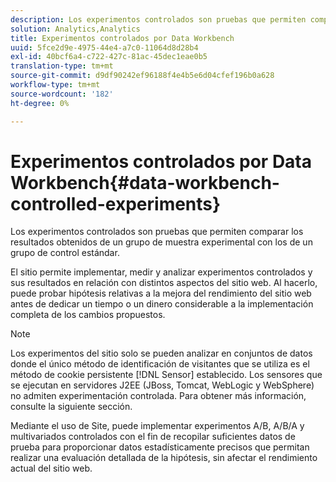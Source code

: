```yaml
---
description: Los experimentos controlados son pruebas que permiten comparar los resultados obtenidos de un grupo de muestra experimental con los de un grupo de control estándar.
solution: Analytics,Analytics
title: Experimentos controlados por Data Workbench
uuid: 5fce2d9e-4975-44e4-a7c0-11064d8d28b4
exl-id: 40bcf6a4-c722-427c-81ac-45dec1eae0b5
translation-type: tm+mt
source-git-commit: d9df90242ef96188f4e4b5e6d04cfef196b0a628
workflow-type: tm+mt
source-wordcount: '182'
ht-degree: 0%

---
```


# Experimentos controlados por Data Workbench{#data-workbench-controlled-experiments}

Los experimentos controlados son pruebas que permiten comparar los resultados obtenidos de un grupo de muestra experimental con los de un grupo de control estándar.

El sitio permite implementar, medir y analizar experimentos controlados y sus resultados en relación con distintos aspectos del sitio web. Al hacerlo, puede probar hipótesis relativas a la mejora del rendimiento del sitio web antes de dedicar un tiempo o un dinero considerable a la implementación completa de los cambios propuestos.

>[!NOTE]
>
>Los experimentos del sitio solo se pueden analizar en conjuntos de datos donde el único método de identificación de visitantes que se utiliza es el método de cookie persistente [!DNL Sensor] establecido. Los sensores que se ejecutan en servidores J2EE (JBoss, Tomcat, WebLogic y WebSphere) no admiten experimentación controlada. Para obtener más información, consulte la siguiente sección.

Mediante el uso de Site, puede implementar experimentos A/B, A/B/A y multivariados controlados con el fin de recopilar suficientes datos de prueba para proporcionar datos estadísticamente precisos que permitan realizar una evaluación detallada de la hipótesis, sin afectar el rendimiento actual del sitio web.
